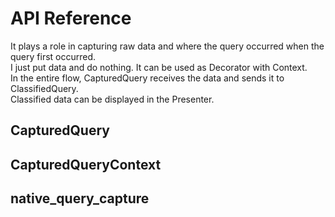 # API Reference

It plays a role in capturing raw data and where the query occurred when the query first occurred.<br>
I just put data and do nothing. It can be used as Decorator with Context.<br>
In the entire flow, CapturedQuery receives the data and sends it to ClassifiedQuery.<br>
Classified data can be displayed in the Presenter.

## CapturedQuery
## CapturedQueryContext
## native_query_capture

